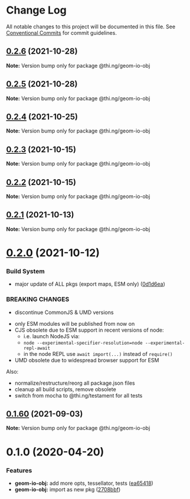 # Change Log

All notable changes to this project will be documented in this file.
See [Conventional Commits](https://conventionalcommits.org) for commit guidelines.

## [0.2.6](https://github.com/thi-ng/umbrella/compare/@thi.ng/geom-io-obj@0.2.5...@thi.ng/geom-io-obj@0.2.6) (2021-10-28)

**Note:** Version bump only for package @thi.ng/geom-io-obj





## [0.2.5](https://github.com/thi-ng/umbrella/compare/@thi.ng/geom-io-obj@0.2.4...@thi.ng/geom-io-obj@0.2.5) (2021-10-28)

**Note:** Version bump only for package @thi.ng/geom-io-obj





## [0.2.4](https://github.com/thi-ng/umbrella/compare/@thi.ng/geom-io-obj@0.2.3...@thi.ng/geom-io-obj@0.2.4) (2021-10-25)

**Note:** Version bump only for package @thi.ng/geom-io-obj





## [0.2.3](https://github.com/thi-ng/umbrella/compare/@thi.ng/geom-io-obj@0.2.2...@thi.ng/geom-io-obj@0.2.3) (2021-10-15)

**Note:** Version bump only for package @thi.ng/geom-io-obj





## [0.2.2](https://github.com/thi-ng/umbrella/compare/@thi.ng/geom-io-obj@0.2.1...@thi.ng/geom-io-obj@0.2.2) (2021-10-15)

**Note:** Version bump only for package @thi.ng/geom-io-obj





## [0.2.1](https://github.com/thi-ng/umbrella/compare/@thi.ng/geom-io-obj@0.2.0...@thi.ng/geom-io-obj@0.2.1) (2021-10-13)

**Note:** Version bump only for package @thi.ng/geom-io-obj





# [0.2.0](https://github.com/thi-ng/umbrella/compare/@thi.ng/geom-io-obj@0.1.60...@thi.ng/geom-io-obj@0.2.0) (2021-10-12)


### Build System

* major update of ALL pkgs (export maps, ESM only) ([0d1d6ea](https://github.com/thi-ng/umbrella/commit/0d1d6ea9fab2a645d6c5f2bf2591459b939c09b6))


### BREAKING CHANGES

* discontinue CommonJS & UMD versions

- only ESM modules will be published from now on
- CJS obsolete due to ESM support in recent versions of node:
  - i.e. launch NodeJS via:
  - `node --experimental-specifier-resolution=node --experimental-repl-await`
  - in the node REPL use `await import(...)` instead of `require()`
- UMD obsolete due to widespread browser support for ESM

Also:
- normalize/restructure/reorg all package.json files
- cleanup all build scripts, remove obsolete
- switch from mocha to @thi.ng/testament for all tests






##  [0.1.60](https://github.com/thi-ng/umbrella/compare/@thi.ng/geom-io-obj@0.1.59...@thi.ng/geom-io-obj@0.1.60) (2021-09-03) 

**Note:** Version bump only for package @thi.ng/geom-io-obj 

#  0.1.0 (2020-04-20) 

###  Features 

- **geom-io-obj:** add more opts, tessellator, tests ([ea65418](https://github.com/thi-ng/umbrella/commit/ea6541847975846080a905b06e24c717fc648a84)) 
- **geom-io-obj:** import as new pkg ([2708bbf](https://github.com/thi-ng/umbrella/commit/2708bbfee138be06c71c8eb84996c533bdbba8e2))
